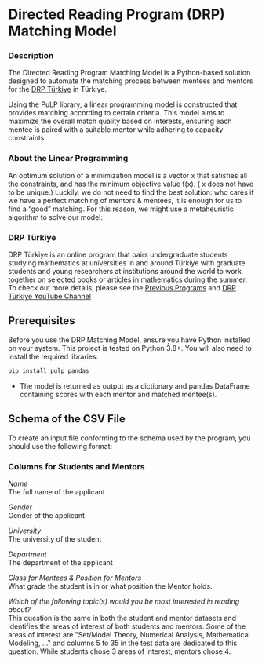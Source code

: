 # Directed Reading Program (DRP) Matching Model

### Description
The Directed Reading Program Matching Model is a Python-based solution designed to automate the matching process between mentees and mentors for the [DRP Türkiye](https://sites.google.com/view/drp-turkey/) in Türkiye.

Using the PuLP library, a linear programming model is constructed that provides matching according to certain criteria. This model aims to maximize the overall match quality based on interests, ensuring each mentee is paired with a suitable mentor while adhering to capacity constraints.

### About the Linear Programming 
An optimum solution of a minimization model is a vector x that satisfies all the constraints, and has the minimum objective value f(x). ( x does not have to be unique.) Luckily, we do not need to find the best solution: who cares if we have a perfect matching of mentors & mentees, it is enough for us to find a “good” matching. For this reason, we might use a metaheuristic algorithm to solve our model: 

### DRP Türkiye
DRP Türkiye is an online program that pairs undergraduate students studying mathematics at universities in and around Türkiye with graduate students and young researchers at institutions around the world to work together on selected books or articles in mathematics during the summer.
To check out more details, please see the [Previous Programs](https://sites.google.com/view/drp-turkey/previous-programs?authuser=0) and [DRP Türkiye YouTube Channel](https://www.youtube.com/@drpturkey2583)
## Prerequisites

Before you use the DRP Matching Model, ensure you have Python installed on your system. This project is tested on Python 3.8+. You will also need to install the required libraries:

```bash
pip install pulp pandas
```
* The model is returned as output as a dictionary and pandas DataFrame containing scores with each mentor and matched mentee(s).

## Schema of the CSV File
To create an input file conforming to the schema used by the program,
you should use the following format:

### Columns for Students and Mentors
*Name*<br>
The full name of the applicant

*Gender*<br>
Gender of the applicant

*University*<br>
The university of the student

*Department*<br>
The department of the applicant

*Class for Mentees & Position for Mentors*<br>
What grade the student is in or what position the Mentor holds.

*Which of the following topic(s) would you be most interested in reading about?*<br>
This question is the same in both the student and mentor datasets and identifies the areas of interest of both students and mentors. Some of the areas of interest are "Set/Model Theory, Numerical Analysis, Mathematical Modeling, ..." and columns 5 to 35 in the test data are dedicated to this question. While students chose 3 areas of interest, mentors chose 4.
